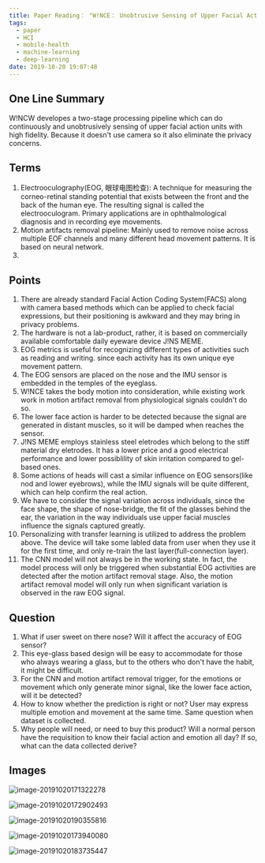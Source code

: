 ```yaml
---
title: Paper Reading： "W!NCE： Unobtrusive Sensing of Upper Facial Action Units with EOG-based Eyewear"
tags:
  - paper
  - HCI
  - mobile-health
  - machine-learning
  - deep-learning
date: 2019-10-20 19:07:48
---
```



## One Line Summary

W!NCW developes a two-stage processing pipeline which can do continuously and unobtrusively sensing of upper facial action units with high fidelity. Because it doesn't use camera so it also eliminate the privacy concerns.

<!-- more -->

## Terms

1. Electrooculography(EOG, 眼球电图检查): A technique for measuring the corneo-retinal standing potential that exists between the front and the back of the human eye. The resulting signal is called the electrooculogram. Primary applications are in ophthalmological diagnosis and in recording eye movements.
2. Motion artifacts removal pipeline: Mainly used to remove noise across multiple EOF channels and many different head movement patterns. It is based on neural network.
3.  

## Points

1. There are already standard Facial Action Coding System(FACS) along with camera based methods which can be applied to check facial expressions, but their positioning is awkward and they may bring in privacy problems.
2. The hardware is not a lab-product, rather, it is based on commercially available comfortable daily eyeware device J!NS MEME.
3. EOG metrics is useful for recognizing different types of activities such as reading and writing. since each activity has its own unique eye movement pattern.
4. The EOG sensors are placed on the nose and the IMU sensor is embedded in the temples of the eyeglass.
5. W!NCE takes the body motion into consideration, while existing work work in motion artifact removal from physiological signals couldn't do so.
6. The lower face action is harder to be detected because the signal are generated  in distant muscles, so it will be damped when reaches the sensor.
7. J!NS MEME employs stainless steel eletrodes which belong to the stiff material dry eletrodes. It has a lower price and a good electrical performance and lower possiblility of skin irritation compared to gel-based ones.
8. Some actions of heads will cast a similar influence on EOG sensors(like nod and lower eyebrows), while the IMU signals will be quite different, which can help confirm the real action. 
9. We have to consider the signal variation across individuals, since the face shape, the shape of nose-bridge, the fit of the glasses behind the ear, the variation in the way individuals use upper facial muscles influence the signals captured greatly.
10. Personalizing with transfer learning is utilized to address the problem above. The device will take some labled data from user when they use it for the first time, and only re-train the last layer(full-connection layer).
11. The CNN model will not always be in the working state. In fact, the model process will only be triggered when substantial EOG activities are detected after the motion artifact removal stage. Also, the motion artifact removal model will only run when significant variation is observed in the raw EOG signal.

## Question

1. What if user sweet on there nose? Will it affect the accuracy of EOG sensor?
2. This eye-glass based design will be easy to accommodate for those who always wearing a glass, but to the others who don't have the habit, it might be difficult.
3. For the CNN and motion artifact removal trigger, for the emotions or movement which only generate minor signal, like the lower face action, will it be detected?  
4. How to know whether the prediction is right or not? User may express multiple emotion and movement at the same time. Same question when dataset is collected.
5. Why people will need, or need to buy this product? Will a normal person have the requisition to know their facial action and emotion all day? If so, what can the data collected derive?


## Images

![image-20191020171322278](image-20191020171322278.png)

![image-20191020172902493](image-20191020172902493.png)

![image-20191020190355816](image-20191020190355816.png)

![image-20191020173940080](image-20191020173940080.png)

![image-20191020183735447](image-20191020183735447.png)








